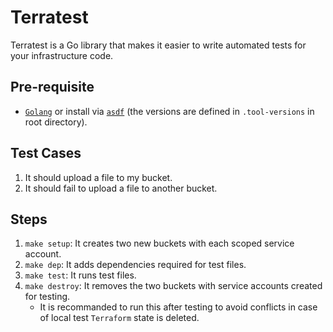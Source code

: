 # Terratest

Terratest is a Go library that makes it easier to write automated tests for your infrastructure code.

## Pre-requisite

- [`Golang`](https://golang.org/doc/install) or install via [`asdf`](https://asdf-vm.com/#/core-manage-asdf-vm) (the versions are defined in `.tool-versions` in root directory).

## Test Cases

1. It should upload a file to my bucket.
1. It should fail to upload a file to another bucket.

## Steps

1. `make setup`: It creates two new buckets with each scoped service account.
1. `make dep`: It adds dependencies required for test files.
1. `make test`: It runs test files.
1. `make destroy`: It removes the two buckets with service accounts created for testing.
   - It is recommanded to run this after testing to avoid conflicts in case of local test `Terraform` state is deleted.
